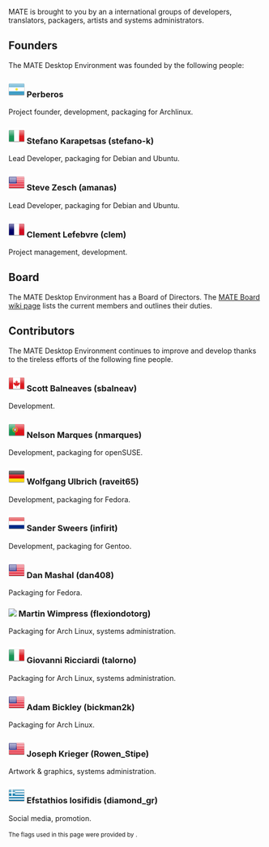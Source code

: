 <!--
.. link:
.. description:
.. tags: 
.. date: 2011-12-05 07:25:21
.. title: Team
.. slug: team
-->

MATE is brought to you by an a international groups of developers,
translators, packagers, artists and systems administrators.

## Founders

The MATE Desktop Environment was founded by the following people:

### ![](/assets/img/flags/32/Argentina.png) Perberos

Project founder, development, packaging for Archlinux.

### ![](/assets/img/flags/32/Italy.png) Stefano Karapetsas (stefano-k)

Lead Developer, packaging for Debian and Ubuntu.

### ![](/assets/img/flags/32/USA.png) Steve Zesch (amanas)

Lead Developer, packaging for Debian and Ubuntu.

### ![](/assets/img/flags/32/France.png) Clement Lefebvre (clem)

Project management, development.

## Board

The MATE Desktop Environment has a Board of Directors. The
[MATE Board wiki page](http://wiki.mate-desktop.org/board)
lists the current members and outlines their duties.

## Contributors

The MATE Desktop Environment continues to improve and develop thanks
to the tireless efforts of the following fine people.

### ![](/assets/img/flags/32/Canada.png) Scott Balneaves (sbalneav)

Development.

### ![](/assets/img/flags/32/Portugal.png) Nelson Marques (nmarques)

Development, packaging for openSUSE.

### ![](/assets/img/flags/32/Germany.png) Wolfgang Ulbrich (raveit65)

Development, packaging for Fedora.

### ![](/assets/img/flags/32/Netherlands.png) Sander Sweers (infirit)

Development, packaging for Gentoo.

### ![](/assets/img/flags/32/USA.png) Dan Mashal (dan408)

Packaging for Fedora.

### ![](/assets/img/flags/32/United%20Kingdom\(Great%20Britain\).png) Martin Wimpress (flexiondotorg)

Packaging for Arch Linux, systems administration.

### ![](/assets/img/flags/32/Italy.png) Giovanni Ricciardi (talorno)

Packaging for Arch Linux, systems administration.

### ![](/assets/img/flags/32/USA.png) Adam Bickley (bickman2k)

Packaging for Arch Linux.

### ![](/assets/img/flags/32/USA.png) Joseph Krieger (Rowen_Stipe)

Artwork & graphics, systems administration.

### ![](/assets/img/flags/32/Greece.png) Efstathios Iosifidis (diamond_gr)

Social media, promotion.

<small>
The flags used in this page were provided by <http://www.icondrawer.com>.
</small>
